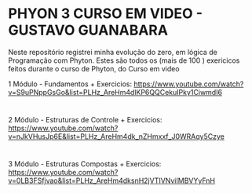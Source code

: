 # PHYON 3 CURSO EM VIDEO - GUSTAVO GUANABARA  
Neste repositório registrei minha evolução do zero, em lógica de Programação com Phyton. 
Estes são todos os (mais de 100 ) exericicos feitos durante o curso de Phyton,  do Curso em video


1 Módulo - Fundamentos + Exercicios: https://www.youtube.com/watch?v=S9uPNppGsGo&list=PLHz_AreHm4dlKP6QQCekuIPky1CiwmdI6

#

2 Módulo - Estruturas de Controle + Exercicios: https://www.youtube.com/watch?v=nJkVHusJp6E&list=PLHz_AreHm4dk_nZHmxxf_J0WRAqy5Czye

#

3 Módulo - Estruturas Compostas + Exercicios: https://www.youtube.com/watch?v=0LB3FSfjvao&list=PLHz_AreHm4dksnH2jVTIVNviIMBVYyFnH

#
